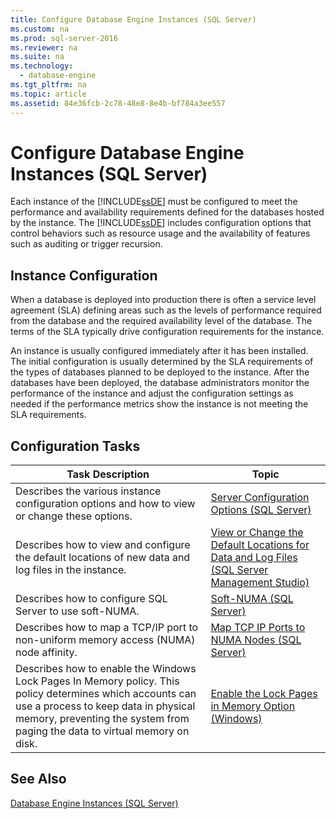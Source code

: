 ```yaml
---
title: Configure Database Engine Instances (SQL Server)
ms.custom: na
ms.prod: sql-server-2016
ms.reviewer: na
ms.suite: na
ms.technology: 
  - database-engine
ms.tgt_pltfrm: na
ms.topic: article
ms.assetid: 84e36fcb-2c78-48e8-8e4b-bf784a3ee557
---
```

# Configure Database Engine Instances (SQL Server)
  Each instance of the [!INCLUDE[ssDE](../../Topics/TopicNameContainA/includes/ssDE_md.md)] must be configured to meet the performance and availability requirements defined for the databases hosted by the instance. The [!INCLUDE[ssDE](../../Topics/TopicNameContainA/includes/ssDE_md.md)] includes configuration options that control behaviors such as resource usage and the availability of features such as auditing or trigger recursion.  
  
## Instance Configuration  
 When a database is deployed into production there is often a service level agreement (SLA) defining areas such as the levels of performance required from the database and the required availability level of the database. The terms of the SLA typically drive configuration requirements for the instance.  
  
 An instance is usually configured immediately after it has been installed. The initial configuration is usually determined by the SLA requirements of the types of databases planned to be deployed to the instance. After the databases have been deployed, the database administrators monitor the performance of the instance and adjust the configuration settings as needed if the performance metrics show the instance is not meeting the SLA requirements.  
  
## Configuration Tasks  
  
|Task Description|Topic|  
|----------------------|-----------|  
|Describes the various instance configuration options and how to view or change these options.|[Server Configuration Options &#40;SQL Server&#41;](../../Topics/TopicNameNotContainA/Server-Configuration-Options--SQL-Server-.md)|  
|Describes how to view and configure the default locations of new data and log files in the instance.|[View or Change the Default Locations for Data and Log Files &#40;SQL Server Management Studio&#41;](../../Topics/TopicNameNotContainA/View-or-Change-the-Default-Locations-for-Data-and-Log-Files--SQL-Server-Management-Studio-.md)|  
|Describes how to configure SQL Server to use soft-NUMA.|[Soft-NUMA &#40;SQL Server&#41;](../../Topics/TopicNameNotContainA/Soft-NUMA--SQL-Server-.md)|  
|Describes how to map a TCP/IP port to non-uniform memory access (NUMA) node affinity.|[Map TCP IP Ports to NUMA Nodes &#40;SQL Server&#41;](../../Topics/TopicNameNotContainA/Map-TCP-IP-Ports-to-NUMA-Nodes--SQL-Server-.md)|  
|Describes how to enable the Windows Lock Pages In Memory policy. This policy determines which accounts can use a process to keep data in physical memory, preventing the system from paging the data to virtual memory on disk.|[Enable the Lock Pages in Memory Option &#40;Windows&#41;](../../Topics/TopicNameNotContainA/Enable-the-Lock-Pages-in-Memory-Option--Windows-.md)|  
  
## See Also  
 [Database Engine Instances &#40;SQL Server&#41;](../../Topics/TopicNameNotContainA/Database-Engine-Instances--SQL-Server-.md)  
  
  